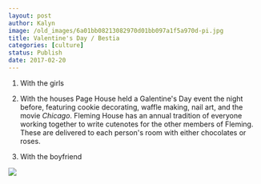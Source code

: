```yaml
---
layout: post
author: Kalyn
image: /old_images/6a01bb08213082970d01bb097a1f5a970d-pi.jpg
title: Valentine's Day / Bestia
categories: [culture]
status: Publish
date: 2017-02-20
---
```


1) With the girls

2) With the houses
Page House held a Galentine's Day event the night before, featuring cookie decorating, waffle making, nail art, and the movie *Chicago*. Fleming House has an annual tradition of everyone working together to write cutenotes for the other members of Fleming. These are delivered to each person's room with either chocolates or roses.

3) With the boyfriend


![](/old_images/caltech_as_it_happens/6a0105349b8251970b01b8d2614c6f970c.jpg)

